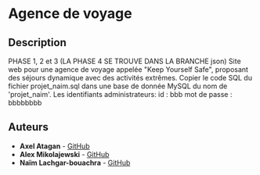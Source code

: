 # Agence de voyage

## Description
PHASE 1, 2 et 3
(LA PHASE 4 SE TROUVE DANS LA BRANCHE json)
Site web pour une agence de voyage appelée "Keep Yourself Safe", proposant des séjours dynamique avec des activités extrêmes.
Copier le code SQL du fichier projet_naim.sql dans une base de donnée MySQL du nom de 'projet_naim'.
Les identifiants administrateurs:
id : bbb
mot de passe : bbbbbbbb
## Auteurs

- **Axel Atagan** - [GitHub](https://github.com/Jej0)
- **Alex Mikolajewski** - [GitHub](https://github.com/Strasox)
- **Naïm Lachgar-bouachra** - [GitHub](https://github.com/85liife)
